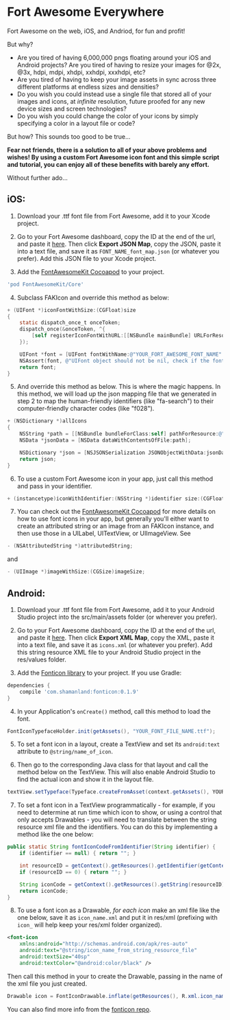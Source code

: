 # Fort Awesome Everywhere
Fort Awesome on the web, iOS, and Andriod, for fun and profit!

But why?
* Are you tired of having 6,000,000 pngs floating around your iOS and Android projects? Are you tired of having to resize your images for @2x, @3x, hdpi, mdpi, xhdpi, xxhdpi, xxxhdpi, etc?
* Are you tired of having to keep your image assets in sync across three different platforms at endless sizes and densities?
* Do you wish you could instead use a single file that stored all of your images and icons, at _infinite_ resolution, future proofed for any new device sizes and screen technologies?
* Do you wish you could change the color of your icons by simply specifying a color in a layout file or code?

But how? This sounds too good to be true...

**Fear not friends, there is a solution to all of your above problems and wishes! By using a custom Fort Awesome icon font and this simple script and tutorial, you can enjoy all of these benefits with barely any effort.**

Without further ado...

## iOS:

1) Download your .ttf font file from Fort Awesome, add it to your Xcode project.


2) Go to your Fort Awesome dashboard, copy the ID at the end of the url, and paste it [here](https://knotlabs.github.io/fort-awesome-everywhere/). Then click **Export JSON Map**, copy the JSON, paste it into a text file, and save it as ```FONT_NAME_font_map.json``` (or whatever you prefer). Add this JSON file to your Xcode project.


3) Add the [FontAwesomeKit Cocoapod](https://github.com/PrideChung/FontAwesomeKit) to your project.
```ruby
'pod FontAwesomeKit/Core'
```


4) Subclass FAKIcon and override this method as below:
```objective-c
+ (UIFont *)iconFontWithSize:(CGFloat)size
{
    static dispatch_once_t onceToken;
    dispatch_once(&onceToken, ^{
        [self registerIconFontWithURL:[[NSBundle mainBundle] URLForResource:@"YOUR_FONT_FILE_NAME" withExtension:@"ttf"]];
    });

    UIFont *font = [UIFont fontWithName:@"YOUR_FORT_AWESOME_FONT_NAME" size:size];
    NSAssert(font, @"UIFont object should not be nil, check if the font file is added to the application bundle and you're using the correct font name.");
    return font;
}
```

5) And override this method as below. This is where the magic happens. In this method, we will load up the json mapping file that we generated in step 2 to map the human-friendly identifiers (like "fa-search") to their computer-friendly character codes (like "f028").

```objective-c
+ (NSDictionary *)allIcons
{
    NSString *path = [[NSBundle bundleForClass:self] pathForResource:@"FONT_NAME_font_map" ofType:@"json"];
    NSData *jsonData = [NSData dataWithContentsOfFile:path];

    NSDictionary *json = [NSJSONSerialization JSONObjectWithData:jsonData options:NSJSONReadingAllowFragments error:nil];
    return json;
}
```

6) To use a custom Fort Awesome icon in your app, just call this method and pass in your identifier.
```objective-c
+ (instancetype)iconWithIdentifier:(NSString *)identifier size:(CGFloat)size error:(NSError **)error;
```

7) You can check out the [FontAwesomeKit Cocoapod](https://github.com/PrideChung/FontAwesomeKit) for more details on how to use font icons in your app, but generally you'll either want to create an attributed string or an image from an FAKIcon instance, and then use those in a UILabel, UITextView, or UIImageView. See
```objective-c
- (NSAttributedString *)attributedString;
```
and
```objective-c
- (UIImage *)imageWithSize:(CGSize)imageSize;
```


## Android:

1) Download your .ttf font file from Fort Awesome, add it to your Android Studio project into the src/main/assets folder (or wherever you prefer).


2) Go to your Fort Awesome dashboard, copy the ID at the end of the url, and paste it [here](https://knotlabs.github.io/fort-awesome-everywhere/). Then click **Export XML Map**, copy the XML, paste it into a text file, and save it as ```icons.xml``` (or whatever you prefer). Add this string resource XML file to your Android Studio project in the res/values folder.


3) Add the [Fonticon library](https://github.com/shamanland/fonticon) to your project. If you use Gradle:
```groovy
dependencies {
    compile 'com.shamanland:fonticon:0.1.9'
}
```
4) In your Application's ```onCreate()``` method, call this method to load the font. 
```java 
FontIconTypefaceHolder.init(getAssets(), "YOUR_FONT_FILE_NAME.ttf");
```

5) To set a font icon in a layout, create a TextView and set its ```android:text``` attribute to ```@string/name_of_icon```.

6) Then go to the corresponding Java class for that layout and call the method below on the TextView. This will also enable Android Studio to find the actual icon and show it in the layout file. 

```java
textView.setTypeface(Typeface.createFromAsset(context.getAssets(), YOUR_FONT_FILE_NAME.ttf));
```

7) To set a font icon in a TextView programmatically - for example, if you need to determine at run time which icon to show, or using a control that only accepts Drawables - you will need to translate between the string resource xml file and the identifiers. You can do this by implementing a method like the one below: 
```java
public static String fontIconCodeFromIdentifier(String identifier) {
    if (identifier == null) { return ""; }

    int resourceID = getContext().getResources().getIdentifier(getContext().getPackageName() + ":string/" + identifier, null, null);
    if (resourceID == 0) { return ""; }

    String iconCode = getContext().getResources().getString(resourceID);
    return iconCode;
}
```

8) To use a font icon as a Drawable, _for each icon_ make an xml file like the one below, save it as ```icon_name.xml``` and put it in res/xml (prefixing with ```icon_``` will help keep your res/xml folder organized).
```xml
<font-icon
    xmlns:android="http://schemas.android.com/apk/res-auto"
    android:text="@string/icon_name_from_string_resource_file"
    android:textSize="40sp"
    android:textColor="@android:color/black" />
```
Then call this method in your to create the Drawable, passing in the name of the xml file you just created. 
```java
Drawable icon = FontIconDrawable.inflate(getResources(), R.xml.icon_name);
```
You can also find more info from the [fonticon repo](https://github.com/shamanland/fonticon#usage).
